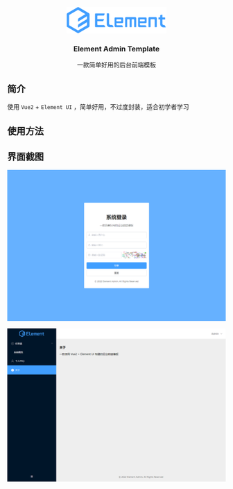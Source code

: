 <div align="center">
  <img src="docs/assets/images/logo.svg" alt="Logo" height="60">
  <h3 align="center">Element Admin Template</h3>
  <p align="center">
    一款简单好用的后台前端模板
  </p>
</div>

## 简介

使用 `Vue2` + `Element UI` ，简单好用，不过度封装，适合初学者学习

## 使用方法

## 界面截图

![登录页面](./docs/assets/images/screenshot-page-login.png)

![关于页面](./docs/assets/images/screenshot-page-about.png)